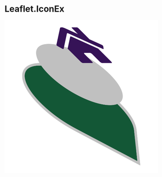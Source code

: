 # Leaflet.IconEx

![icon exploed view](https://github.com/mfhsieh/leaflet-iconex/blob/main/images/icon_exploded_view.svg)
